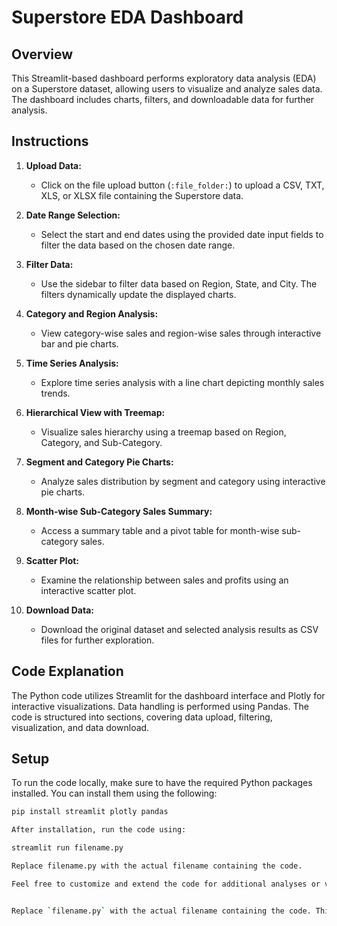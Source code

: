 # Superstore EDA Dashboard

## Overview

This Streamlit-based dashboard performs exploratory data analysis (EDA) on a Superstore dataset, allowing users to visualize and analyze sales data. The dashboard includes charts, filters, and downloadable data for further analysis.

## Instructions

1. **Upload Data:**
   - Click on the file upload button (`:file_folder:`) to upload a CSV, TXT, XLS, or XLSX file containing the Superstore data.

2. **Date Range Selection:**
   - Select the start and end dates using the provided date input fields to filter the data based on the chosen date range.

3. **Filter Data:**
   - Use the sidebar to filter data based on Region, State, and City. The filters dynamically update the displayed charts.

4. **Category and Region Analysis:**
   - View category-wise sales and region-wise sales through interactive bar and pie charts.

5. **Time Series Analysis:**
   - Explore time series analysis with a line chart depicting monthly sales trends.

6. **Hierarchical View with Treemap:**
   - Visualize sales hierarchy using a treemap based on Region, Category, and Sub-Category.

7. **Segment and Category Pie Charts:**
   - Analyze sales distribution by segment and category using interactive pie charts.

8. **Month-wise Sub-Category Sales Summary:**
   - Access a summary table and a pivot table for month-wise sub-category sales.

9. **Scatter Plot:**
   - Examine the relationship between sales and profits using an interactive scatter plot.

10. **Download Data:**
    - Download the original dataset and selected analysis results as CSV files for further exploration.

## Code Explanation

The Python code utilizes Streamlit for the dashboard interface and Plotly for interactive visualizations. Data handling is performed using Pandas. The code is structured into sections, covering data upload, filtering, visualization, and data download.

## Setup

To run the code locally, make sure to have the required Python packages installed. You can install them using the following:

```bash
pip install streamlit plotly pandas

After installation, run the code using:

streamlit run filename.py

Replace filename.py with the actual filename containing the code.

Feel free to customize and extend the code for additional analyses or visualizations based on your specific needs.


Replace `filename.py` with the actual filename containing the code. This Markdown file provides a clear structure for users to understand the functionality and usage of the Superstore EDA Dashboard.


